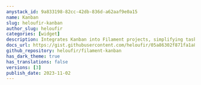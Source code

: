 ```yaml
---
anystack_id: 9a833198-82cc-42db-836d-a62aaf9e0a15
name: Kanban
slug: heloufir-kanban
author_slug: heloufir
categories: [widget]
description: Integrates Kanban into Filament projects, simplifying task management, progress tracking, and team collaboration, enhancing productivity and organization.
docs_url: https://gist.githubusercontent.com/heloufir/05a86302f871fa1a81ac05d693d9c9d9/raw/2dcf6509df710b50ba7441a87593358089842d2d/filament-kanban-docs.md
github_repository: heloufir/filament-kanban
has_dark_theme: true
has_translations: false
versions: [3]
publish_date: 2023-11-02
---
```

